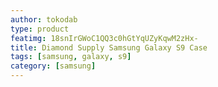 ```yaml
---
author: tokodab
type: product
featimg: 18snIrGWoC1QQ3c0hGtYqUZyKqwM2zHx-
title: Diamond Supply Samsung Galaxy S9 Case
tags: [samsung, galaxy, s9]
category: [samsung]
---
```

